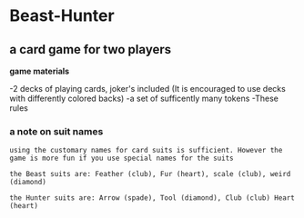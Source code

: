 # Beast-Hunter
## a card game for two players
__game materials__

-2 decks of playing cards, joker's included (It is encouraged to use decks with differently colored backs)
-a set of sufficently many tokens
-These rules
	
### a note on suit names
	using the customary names for card suits is sufficient. However the game is more fun if you use special names for the suits
	
	the Beast suits are: Feather (club), Fur (heart), scale (club), weird (diamond)
	
	the Hunter suits are: Arrow (spade), Tool (diamond), Club (club) Heart (heart)

